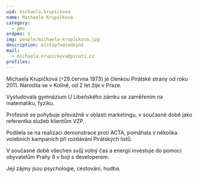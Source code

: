 ```yaml
---
uid: michaela.krupickova
name: Michaela Krupičková
category: 
  - pms
ordpms: 5
img: people/michaela-krupickova.jpg  
description: místopředsedkyně
mail: 
  - michaela.krupickova@pirati.cz
profiles:
---
```


Michaela Krupičková (`*`29.června 1973) je členkou Pirátské strany od roku 2011. Narodila se v Kolíně, od 2 let žije v Praze.

Vystudovala gymnázium U Libeňského zámku se zaměřením na matematiku, fyziku.

Profesně se pohybuje převážně v oblasti marketingu, v současné době jako referentka služeb klientům VZP.

Podílela se na realizaci demonstrace proti ACTA, pomáhala v několika volebních kampaních při rozdávání Pirátských listů.

V současné době všechen svůj volný čas a energii investuje do pomoci obyvatelům Prahy 8 v boji s developerem.

Její zájmy jsou psychologie, cestování, hudba.
